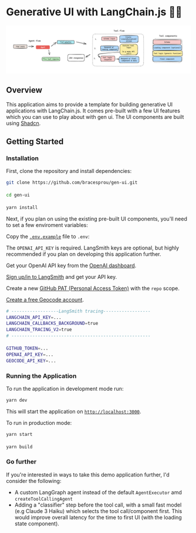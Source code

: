 # Generative UI with LangChain.js 🦜🔗

![Generative UI with LangChain.js](./public/gen_ui_diagram.png)

## Overview

This application aims to provide a template for building generative UI applications with LangChain.js.
It comes pre-built with a few UI features which you can use to play about with gen ui. The UI components are built using [Shadcn](https://ui.shadcn.com/).

## Getting Started

### Installation

First, clone the repository and install dependencies:

```bash
git clone https://github.com/bracesprou/gen-ui.git

cd gen-ui

yarn install
```

Next, if you plan on using the existing pre-built UI components, you'll need to set a few enviroment variables:

Copy the [`.env.example`](./.env.example) file to `.env`:

The `OPENAI_API_KEY` is required. LangSmith keys are optional, but highly recommended if you plan on developing this application further.

Get your OpenAI API key from the [OpenAI dashboard](https://platform.openai.com/login?launch).

[Sign up/in to LangSmith](https://smith.langchain.com/) and get your API key.

Create a new [GitHub PAT (Personal Access Token)](https://github.com/settings/tokens/new) with the `repo` scope.

[Create a free Geocode account](https://geocode.xyz/api).

```bash
# ------------------LangSmith tracing------------------
LANGCHAIN_API_KEY=...
LANGCHAIN_CALLBACKS_BACKGROUND=true
LANGCHAIN_TRACING_V2=true
# -----------------------------------------------------

GITHUB_TOKEN=...
OPENAI_API_KEY=...
GEOCODE_API_KEY=...
```

### Running the Application

To run the application in development mode run:

```bash
yarn dev
```

This will start the application on [`http://localhost:3000`](http://localhost:3000).

To run in production mode:

```bash
yarn start

yarn build
```

### Go further

If you're interested in ways to take this demo application further, I'd consider the following:

- A custom LangGraph agent instead of the default `AgentExecutor` amd `createToolCallingAgent`
- Adding a "classifier" step before the tool call, with a small fast model (e.g Claude 3 Haiku) which selects the tool call/component first. This would improve overall latency for the time to first UI (with the loading state component).
